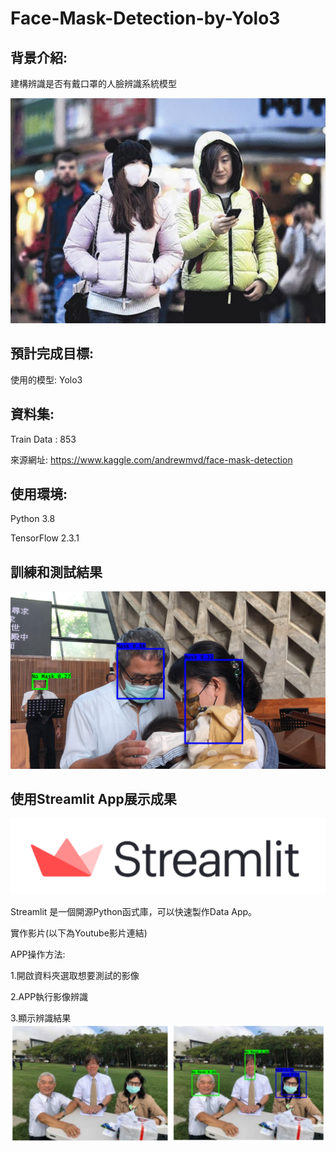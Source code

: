 # Face-Mask-Detection-by-Yolo3
## 背景介紹:
建構辨識是否有戴口罩的人臉辨識系統模型

![image](https://github.com/tddwso/Face-Mask-Detection-by-Yolo3/blob/main/pic.PNG)

## 預計完成目標:
使用的模型: Yolo3
## 資料集:
Train Data : 853

來源網址: https://www.kaggle.com/andrewmvd/face-mask-detection

## 使用環境:
Python 3.8

TensorFlow 2.3.1 
## 訓練和測試結果

![image](https://github.com/tddwso/Face-Mask-Detection-by-Yolo3/blob/main/IMG_2334_mask.JPG)

## 使用Streamlit App展示成果

![image](https://github.com/tddwso/Uniqlo-Label-Defect-Classification-by-Deep-Learning/blob/main/Stream%20Logo.png)

Streamlit 是一個開源Python函式庫，可以快速製作Data App。

實作影片(以下為Youtube影片連結)

APP操作方法:

1.開啟資料夾選取想要測試的影像

2.APP執行影像辨識

3.顯示辨識結果
[![IMAGE ALT TEXT HERE](https://github.com/tddwso/Face-Mask-Detection-by-Yolo3/blob/main/streamlit.PNG)](https://youtu.be/6oOH7tESTw0)






